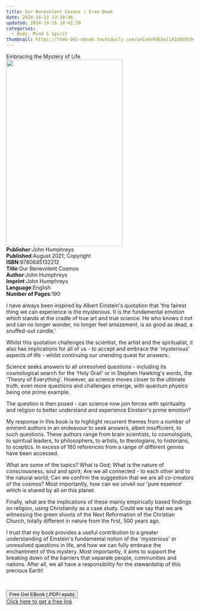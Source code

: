```yaml
---
title: Our Benevolent Cosmos | Free Book
date: 2024-10-23 13:19:46
updated: 2024-10-26 10:42:20
categories:
  - Body, Mind & Spirit
thumbnail: https://thmb-001-ebook.techidaily.com/a41a6d49b5e1141d4b919d73152095cf482914a1fba6b22de3327f37260ada3b.jpg
---
```

<main id="book-container">
  <div class="flex flex-col">
    <div class="book-brief flex-1 py-6 px-4 sm:p-6 md:py-10 md:px-8">
      <!-- brief-->
      <div class="book-brief-main">Embracing the Mystery of Life</div>
    </div>
    <div
      class="book-meta-info flex-1 grid gap-4 col-start-1 col-end-3 row-start-1 sm:mb-6 sm:grid-cols-4 lg:gap-6 lg:col-start-2 lg:row-end-6 lg:row-span-6 lg:mb-0"
    >
      <div
        class="book-meta-info-left place-content-center mt-4 p-4 text-sm leading-6 col-start-2 col-span-2 dark:text-slate-400"
      >
        <img
          class="w-full h-500 object-cover rounded-lg sm:h-255 sm:col-span-2 lg:col-span-full"
          src="https://img-001-ebook.techidaily.com/72ea64ba8b337be7eac072d447b8a995713d9a944e6ac1028c5b04ee35102f5a.jpg"
          alt=""
          width="312"
          height="500"
        />
      </div>
      <div
        class="book-meta-info-right mt-2 col-start-1 row-start-2 col-span-3 self-center"
      >
        <!-- meta data  -->
        <div class="flex flex-col px-4 md:px-8">
          <div class="flex-1">
            <strong>Publisher</strong>:<span class="px-2">John Humphreys</span>
          </div>
          <div class="flex-1">
            <strong>Published</strong>:<span class="px-2"
              >August 2021; Copyright</span
            >
          </div>
          <div class="flex-1">
            <strong>ISBN</strong>:<span class="px-2">9780645132212</span>
          </div>
          <div class="flex-1">
            <strong>Title</strong>:<span class="px-2"
              >Our Benevolent Cosmos</span
            >
          </div>
          <div class="flex-1">
            <strong>Author</strong>:<span class="px-2">John Humphreys</span>
          </div>
          <div class="flex-1">
            <strong>Imprint</strong>:<span class="px-2">John Humphreys</span>
          </div>
          <div class="flex-1">
            <strong>Language</strong>:<span class="px-2">English</span>
          </div>
          <div class="flex-1">
            <strong>Number of Pages</strong>:<span class="px-2">190</span>
          </div>
        </div>
      </div>
    </div>
    <div class="book-description flex-1 py-6 px-4 sm:p-6 md:py-10 md:px-8">
      <div class="book-description-main">
        <div accordion-content="" id="description">
          <p>
            I have always been inspired by Albert Einstein's quotation that 'the
            fairest thing we can experience is the mysterious. It is the
            fundamental emotion which stands at the cradle of true art and true
            science. He who knows it not and can no longer wonder, no longer
            feel amazement, is as good as dead, a snuffed-out candle.'
          </p>
          <p>
            Whilst this quotation challenges the scientist, the artist and the
            spiritualist, it also has implications for all of us - to accept and
            embrace the 'mysterious' aspects of life - whilst continuing our
            unending quest for answers.
          </p>
          <p>
            Science seeks answers to all unresolved questions - including its
            cosmological search for the 'Holy Grail' or in Stephen Hawking's
            words, the 'Theory of Everything'. However, as science moves closer
            to the ultimate truth, even more questions and challenges emerge,
            with quantum physics being one prime example.
          </p>
          <p>
            The question is then posed - can science now join forces with
            spirituality and religion to better understand and experience
            Einstein's prime emotion?
          </p>
          <p>
            My response in this book is to highlight recurrent themes from a
            number of eminent authors in an endeavour to seek answers, albeit
            insufficient, to such questions. These authors range from brain
            scientists, to cosmologists, to spiritual leaders, to philosophers,
            to artists, to theologians, to historians, to sceptics. In excess of
            160 references from a range of different genres have been accessed.
          </p>
          <p>
            What are some of the topics? What is God; What is the nature of
            consciousness, soul and spirit; Are we all connected - to each other
            and to the natural world; Can we confirm the suggestion that we are
            all co-creators of the cosmos? Most importantly, how can we unveil
            our 'pure essence' which is shared by all on this planet.
          </p>
          <p>
            Finally, what are the implications of these mainly empirically based
            findings on religion, using Christianity as a case study. Could we
            say that we are witnessing the green shoots of the Next Reformation
            of the Christian Church, totally different in nature from the first,
            500 years ago.
          </p>
          <p>
            I trust that my book provides a useful contribution to a greater
            understanding of Einstein's fundamental notion of the 'mysterious'
            or unresolved questions in life, and how we can fully embrace the
            enchantment of this mystery. Most importantly, it aims to support
            the breaking down of the barriers that separate people, communities
            and nations. After all, we all have a responsibility for the
            stewardship of this precious Earth!
          </p>
          <p><br /></p>
        </div>
        <div class="accordion-fader"></div>
      </div>
    </div>
    <div class="book-excerpts flex-1 py-6 px-4 sm:p-6 md:py-10 md:px-8"></div>
    <div
      class="book-about-author flex-1 py-6 px-4 sm:p-6 md:py-10 md:px-8"
    ></div>
    <div class="book-free-get flex-1 py-6 px-4 sm:p-6 md:py-10 md:px-8">
      <button
        id="btn-free-get"
        class="bg-blue-500 hover:bg-blue-700 text-white font-bold py-2 px-4 rounded"
      >
        Free Get EBook (.PDF/.epub)
      </button>
      <div id="countdown-display" class="px-2 text-lg mt-2"></div>
      <a
        id="free-link"
        class="hidden bg-blue-500 hover:bg-blue-700 text-white font-bold py-2 px-4 rounded"
        href="https://www.ebooks.com/en-us/book/210355638/our-benevolent-cosmos/john-humphreys/"
        target="_blank"
        >Click here to get a free link</a
      >
    </div>
    <script>
      let countdownTime = 0;
      let countdownInterval = null;
      document
        .getElementById('btn-free-get')
        .addEventListener('click', startCountdown);
      function startCountdown() {
        countdownTime = new Date().getTime() + 60000 * 3;
        countdownInterval = setInterval(updateCountdown, 1000);
        document.getElementById('btn-free-get').disabled = true;
        document
          .getElementById('btn-free-get')
          .classList.add('bg-gray-500', 'cursor-not-allowed');
      }
      function updateCountdown() {
        let currentTime = new Date().getTime();
        let timeLeft = countdownTime - currentTime;
        let secondsLeft = Math.floor(timeLeft / 1000);
        document.getElementById('countdown-display').innerHTML =
          `Remaining time: ${secondsLeft} seconds.`;
        if (secondsLeft <= 0) {
          clearInterval(countdownInterval);
          document.getElementById('btn-free-get').classList.add('hidden');
          document.getElementById('free-link').classList.remove('hidden');
          document.getElementById('countdown-display').innerHTML = '';
        }
      }
    </script>
  </div>
</main>
